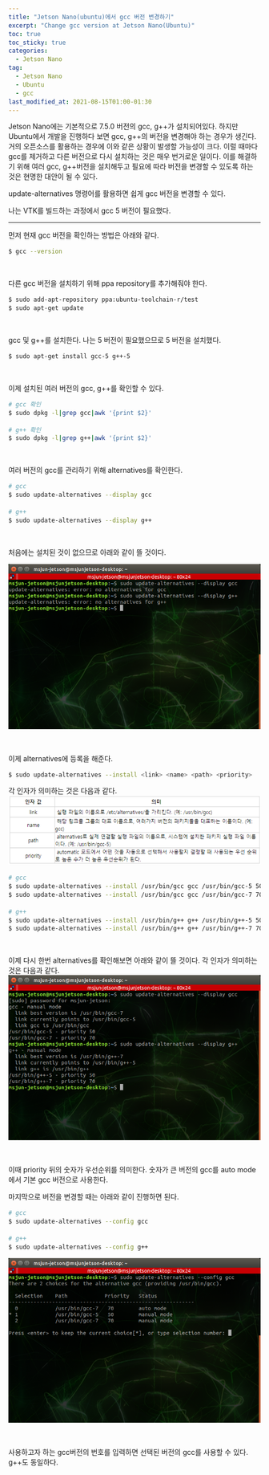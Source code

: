 ```yaml
---
title: "Jetson Nano(ubuntu)에서 gcc 버전 변경하기"
excerpt: "Change gcc version at Jetson Nano(Ubuntu)"
toc: true
toc_sticky: true
categories:
  - Jetson Nano
tag:
  - Jetson Nano
  - Ubuntu
  - gcc
last_modified_at: 2021-08-15T01:00-01:30
---
```


Jetson Nano에는 기본적으로 7.5.0 버전의 gcc, g++가 설치되어있다. 하지만 Ubuntu에서 개발을 진행하다 보면 gcc, g++의 버전을 변경해야 하는 경우가 생긴다. 거의 오픈소스를 활용하는 경우에 이와 같은 상황이 발생할 가능성이 크다. 이럴 때마다 gcc를 제거하고 다른 버전으로 다시 설치하는 것은 매우 번거로운 일이다. 이를 해결하기 위해 여러 gcc, g++버전을 설치해두고 필요에 따라 버전을 변경할 수 있도록 하는 것은 현명한 대안이 될 수 있다.

update-alternatives 명령어를 활용하면 쉽게 gcc 버전을 변경할 수 있다.

나는 VTK를 빌드하는 과정에서 gcc 5 버전이 필요했다.

---

먼저 현재 gcc 버전을 확인하는 방법은 아래와 같다.
```bash
$ gcc --version
```

<br>

다른 gcc 버전을 설치하기 위해 ppa repository를 추가해줘야 한다.
```bash
$ sudo add-apt-repository ppa:ubuntu-toolchain-r/test
$ sudo apt-get update
```

<br>

gcc 및 g++를 설치한다. 나는 5 버전이 필요했으므로 5 버전을 설치했다.
```bash
$ sudo apt-get install gcc-5 g++-5
```

<br>

이제 설치된 여러 버전의 gcc, g++를 확인할 수 있다.
```bash
# gcc 확인
$ sudo dpkg -l|grep gcc|awk '{print $2}'

# g++ 확인
$ sudo dpkg -l|grep g++|awk '{print $2}'
```

<br>

여러 버전의 gcc를 관리하기 위해 alternatives를 확인한다.
```bash
# gcc
$ sudo update-alternatives --display gcc

# g++
$ sudo update-alternatives --display g++
```

<br>

처음에는 설치된 것이 없으므로 아래와 같이 뜰 것이다.

![change-gcc-version-at-jetson-nano(ubuntu)1](/assets/images/change-gcc-version-at-jetson-nano(ubuntu)/change-gcc-version-at-jetson-nano(ubuntu)1.png)

<br>

이제 alternatives에 등록을 해준다.
```bash
$ sudo update-alternatives --install <link> <name> <path> <priority>
```

각 인자가 의미하는 것은 다음과 같다.
![change-gcc-version-at-jetson-nano(ubuntu)2](/assets/images/change-gcc-version-at-jetson-nano(ubuntu)/change-gcc-version-at-jetson-nano(ubuntu)2.png)

```bash
# gcc
$ sudo update-alternatives --install /usr/bin/gcc gcc /usr/bin/gcc-5 50
$ sudo update-alternatives --install /usr/bin/gcc gcc /usr/bin/gcc-7 70

# g++
$ sudo update-alternatives --install /usr/bin/g++ g++ /usr/bin/g++-5 50
$ sudo update-alternatives --install /usr/bin/g++ g++ /usr/bin/g++-7 70
```

<br>

이제 다시 한번 alternatives를 확인해보면 아래와 같이 뜰 것이다.
각 인자가 의미하는 것은 다음과 같다.
![change-gcc-version-at-jetson-nano(ubuntu)3](/assets/images/change-gcc-version-at-jetson-nano(ubuntu)/change-gcc-version-at-jetson-nano(ubuntu)3.png)

<br>

이때 priority 뒤의 숫자가 우선순위를 의미한다. 숫자가 큰 버전의 gcc를 auto mode에서 기본 gcc 버전으로 사용한다.

마지막으로 버전을 변경할 때는 아래와 같이 진행하면 된다.
```bash
# gcc
$ sudo update-alternatives --config gcc

# g++
$ sudo update-alternatives --config g++
```
![change-gcc-version-at-jetson-nano(ubuntu)4](/assets/images/change-gcc-version-at-jetson-nano(ubuntu)/change-gcc-version-at-jetson-nano(ubuntu)4.png)

<br>

사용하고자 하는 gcc버전의 번호를 입력하면 선택된 버전의 gcc를 사용할 수 있다. g++도 동일하다.
